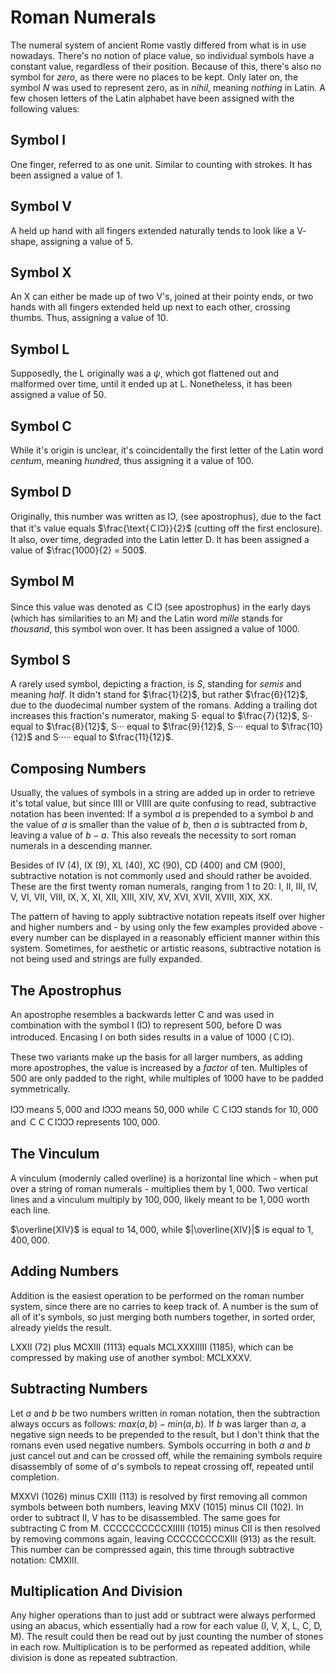 # Roman Numerals

The numeral system of ancient Rome vastly differed from what is in use nowadays. There's no notion of place value, so individual symbols have a constant value, regardless of their position. Because of this, there's also no symbol for *zero*, as there were no places to be kept. Only later on, the symbol $N$ was used to represent zero, as in *nihil*, meaning *nothing* in Latin. A few chosen letters of the Latin alphabet have been assigned with the following values:

## Symbol I

One finger, referred to as one unit. Similar to counting with strokes. It has been assigned a value of $1$.

## Symbol V

A held up hand with all fingers extended naturally tends to look like a $\text{V}$-shape, assigning a value of $5$.

## Symbol X

An X can either be made up of two $\text{V}$'s, joined at their pointy ends, or two hands with all fingers extended held up next to each other, crossing thumbs. Thus, assigning a value of $10$.

## Symbol L

Supposedly, the $\text{L}$ originally was a $\psi$, which got flattened out and malformed over time, until it ended up at $\text{L}$. Nonetheless, it has been assigned a value of $50$.

## Symbol C

While it's origin is unclear, it's coincidentally the first letter of the Latin word *centum*, meaning *hundred*, thus assigning it a value of $100$.

## Symbol D

Originally, this number was written as $\text{IↃ}$, (see apostrophus), due to the fact that it's value equals $\frac{\text{ＣIↃ}}{2}$ (cutting off the first enclosure). It also, over time, degraded into the Latin letter $\text{D}$. It has been assigned a value of $\frac{1000}{2} = 500$.

## Symbol M

Since this value was denoted as $\text{ＣIↃ}$ (see apostrophus) in the early days (which has similarities to an $\text{M}$) and the Latin word *mille* stands for *thousand*, this symbol won over. It has been assigned a value of $1000$.

## Symbol S

A rarely used symbol, depicting a fraction, is $S$, standing for *semis* and meaning *half*. It didn't stand for $\frac{1}{2}$, but rather $\frac{6}{12}$, due to the duodecimal number system of the romans. Adding a trailing dot increases this fraction's numerator, making $\text{S·}$ equal to $\frac{7}{12}$, $\text{S··}$ equal to $\frac{8}{12}$, $\text{S···}$ equal to $\frac{9}{12}$, $\text{S····}$ equal to $\frac{10}{12}$ and $\text{S·····}$ equal to $\frac{11}{12}$.

## Composing Numbers

Usually, the values of symbols in a string are added up in order to retrieve it's total value, but since $\text{IIII}$ or $\text{VIIII}$ are quite confusing to read, subtractive notation has been invented: If a symbol $a$ is prepended to a symbol $b$ and the value of $a$ is smaller than the value of $b$, then $a$ is subtracted from $b$, leaving a value of $b-a$. This also reveals the necessity to sort roman numerals in a descending manner.

Besides of $\text{IV}$ (4), $\text{IX}$ (9), $\text{XL}$ (40), $\text{XC}$ (90), $\text{CD}$ (400) and $\text{CM}$ (900), subtractive notation is not commonly used and should rather be avoided. These are the first twenty roman numerals, ranging from 1 to 20: $\text{I}$, $\text{II}$, $\text{III}$, $\text{IV}$, $\text{V}$, $\text{VI}$, $\text{VII}$, $\text{VIII}$, $\text{IX}$, $\text{X}$, $\text{XI}$, $\text{XII}$, $\text{XIII}$, $\text{XIV}$, $\text{XV}$, $\text{XVI}$, $\text{XVII}$, $\text{XVIII}$, $\text{XIX}$, $\text{XX}$.

The pattern of having to apply subtractive notation repeats itself over higher and higher numbers and - by using only the few examples provided above - every number can be displayed in a reasonably efficient manner within this system. Sometimes, for aesthetic or artistic reasons, subtractive notation is not being used and strings are fully expanded.

## The Apostrophus

An apostrophe resembles a backwards letter $\text{C}$ and was used in combination with the symbol $\text{I}$ ($\text{IↃ}$) to represent $500$, before $\text{D}$ was introduced. Encasing $\text{I}$ on both sides results in a value of $1000$ ($\text{ＣIↃ}$).

These two variants make up the basis for all larger numbers, as adding more apostrophes, the value is increased by a *factor* of ten. Multiples of $500$ are only padded to the right, while multiples of $1000$ have to be padded symmetrically.

$\text{IↃↃ}$ means $5,000$ and $\text{IↃↃↃ}$ means $50,000$ while $\text{ＣＣIↃↃ}$ stands for $10,000$ and $\text{ＣＣＣIↃↃↃ}$ represents $100,000$.

## The Vinculum

A vinculum (modernly called overline) is a horizontal line which - when put over a string of roman numerals - multiplies them by $1,000$. Two vertical lines and a vinculum multiply by $100,000$, likely meant to be $1,000$ worth each line.

$\overline{XIV}$ is equal to $14,000$, while $|\overline{XIV}|$ is equal to $1,400,000$.

## Adding Numbers

Addition is the easiest operation to be performed on the roman number system, since there are no carries to keep track of. A number is the sum of all of it's symbols, so just merging both numbers together, in sorted order, already yields the result.

$\text{LXXII}$ (72) plus $\text{MCXIII}$ (1113) equals $\text{MCLXXXIIIII}$ (1185), which can be compressed by making use of another symbol: $\text{MCLXXXV}$.

## Subtracting Numbers

Let $a$ and $b$ be two numbers written in roman notation, then the subtraction always occurs as follows: $max(a, b) - min(a, b)$. If $b$ was larger than $a$, a negative sign needs to be prepended to the result, but I don't think that the romans even used negative numbers. Symbols occurring in both $a$ and $b$ just cancel out and can be crossed off, while the remaining symbols require disassembly of some of $a$'s symbols to repeat crossing off, repeated until completion.

$\text{MXXVI}$ (1026) minus $\text{CXIII}$ (113) is resolved by first removing all common symbols between both numbers, leaving $\text{MXV}$ (1015) minus $\text{CII}$ (102). In order to subtract $\text{II}$, $\text{V}$ has to be disassembled. The same goes for subtracting $\text{C}$ from $\text{M}$. $\text{CCCCCCCCCCXIIIII}$ (1015) minus $\text{CII}$ is then resolved by removing commons again, leaving $\text{CCCCCCCCCXIII}$ (913) as the result. This number can be compressed again, this time through subtractive notation: $\text{CMXIII}$.

## Multiplication And Division

Any higher operations than to just add or subtract were always performed using an abacus, which essentially had a row for each value ($\text{I, V, X, L, C, D, M}$). The result could then be read out by just counting the number of stones in each row. Multiplication is to be performed as repeated addition, while division is done as repeated subtraction.